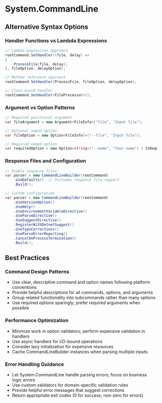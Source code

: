 # System.CommandLine
## Alternative Syntax Options

### Handler Functions vs Lambda Expressions

```csharp
// Lambda expression approach
rootCommand.SetHandler((file, delay) =>
{
    ProcessFile(file, delay);
}, fileOption, delayOption);

// Method reference approach
rootCommand.SetHandler(ProcessFile, fileOption, delayOption);

// Class-based handler
rootCommand.SetHandler<FileProcessor>();
```

### Argument vs Option Patterns

```csharp
// Required positional argument
var fileArgument = new Argument<FileInfo>("file", "Input file");

// Optional named option
var fileOption = new Option<FileInfo?>("--file", "Input file");

// Required named option
var requiredOption = new Option<string>("--name", "Your name") { IsRequired = true };
```

### Response Files and Configuration

```csharp
// Enable response files
var parser = new CommandLineBuilder(rootCommand)
    .UseDefaults()  // Includes response file support
    .Build();

// Custom configuration
var parser = new CommandLineBuilder(rootCommand)
    .UseVersionOption()
    .UseHelp()
    .UseEnvironmentVariableDirective()
    .UseParseDirective()
    .UseSuggestDirective()
    .RegisterWithDotnetSuggest()
    .UseTypoCorrections()
    .UseParseErrorReporting()
    .CancelOnProcessTermination()
    .Build();
```

## Best Practices

### Command Design Patterns

- Use clear, descriptive command and option names following platform conventions
- Provide helpful descriptions for all commands, options, and arguments
- Group related functionality into subcommands rather than many options
- Use required options sparingly; prefer required arguments when possible

### Performance Optimization

- Minimize work in option validators; perform expensive validation in handlers
- Use async handlers for I/O-bound operations
- Consider lazy initialization for expensive resources
- Cache CommandLineBuilder instances when parsing multiple inputs

### Error Handling Guidance

- Let System.CommandLine handle parsing errors; focus on business logic errors
- Use custom validators for domain-specific validation rules
- Provide helpful error messages that suggest corrections
- Return appropriate exit codes (0 for success, non-zero for errors)
